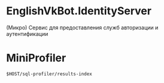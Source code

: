 # EnglishVkBot.IdentityServer

 (Микро) Сервис для предоставления служб авторизации и аутентификации
 
# MiniProfiler
  `$HOST/sql-profiler/results-index`